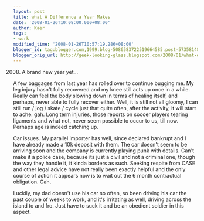 ```yaml
---
layout: post
title: what A Difference a Year Makes
date: '2008-01-26T10:08:00.000+08:00'
author: Kaer
tags:
- work
modified_time: '2008-01-26T10:57:19.286+08:00'
blogger_id: tag:blogger.com,1999:blog-5086583722519664585.post-5735814831837247387
blogger_orig_url: http://geek-looking-glass.blogspot.com/2008/01/what-difference-year-makes.html
---
```


2008. A brand new year yet... 

A few baggages from last year has rolled 
over to continue bugging me. My leg injury hasn't fully recovered and my knee 
still acts up once in a while. Really can feel the body slowing down in terms 
of healing itself, and perhaps, never able to fully recover either. Well, it 
is still not all gloomy, I can still run / jog / skate / cycle just that quite 
often, after the activity, it will start to ache. gah. Long term injuries, 
those reports on soccer players tearing ligaments and what not, never seem 
possible to occur to us, till now. Perhaps age is indeed catching up. 

Car issues. My parallel importer has well, since declared bankrupt and I have 
already made a 10k deposit with them. The car doesn't seem to be arriving soon 
and the company is currently playing punk with details. Can't make it a police 
case, because its just a civil and not a criminal one, though the way they 
handle it, it kinda borders as such. Seeking respite from CASE and other legal 
advice have not really been exactly helpful and the only course of action it 
appears now is to wait out the 6 month contractual obligation. Gah. 

Luckily, my dad doesn't use his car so often, so been driving his car the past 
couple of weeks to work, and it's irritating as well, driving across the 
island to and fro. Just have to suck it and be an obedient soldier in this 
aspect. 